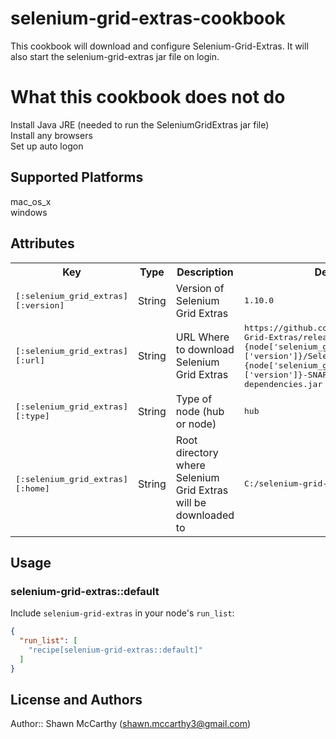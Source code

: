 # selenium-grid-extras-cookbook

This cookbook will download and configure Selenium-Grid-Extras. It will also start the selenium-grid-extras jar file on login.

# What this cookbook does not do

Install Java JRE (needed to run the SeleniumGridExtras jar file)<br>
Install any browsers<br>
Set up auto logon

## Supported Platforms

mac_os_x<br>
windows

## Attributes

<table>
  <tr>
    <th>Key</th>
    <th>Type</th>
    <th>Description</th>
    <th>Default</th>
  </tr>
  <tr>
    <td><tt>[:selenium_grid_extras][:version]</tt></td>
    <td>String</td>
    <td>Version of Selenium Grid Extras</td>
    <td><tt>1.10.0</tt></td>
  </tr>
  <tr>
    <td><tt>[:selenium_grid_extras][:url]</tt></td>
    <td>String</td>
    <td>URL Where to download Selenium Grid Extras</td>
    <td><tt>https://github.com/groupon/Selenium-Grid-Extras/releases/download/#{node['selenium_grid_extras']['version']}/SeleniumGridExtras-#{node['selenium_grid_extras']['version']}-SNAPSHOT-jar-with-dependencies.jar</tt></td>
  </tr>
  <tr>
    <td><tt>[:selenium_grid_extras][:type]</tt></td>
    <td>String</td>
    <td>Type of node (hub or node)</td>
    <td><tt>hub</tt></td>
  </tr>
  <tr>
    <td><tt>[:selenium_grid_extras][:home]</tt></td>
    <td>String</td>
    <td>Root directory where Selenium Grid Extras will be downloaded to</td>
    <td><tt>C:/selenium-grid-extras</tt></td>
  </tr>
</table>

## Usage

### selenium-grid-extras::default

Include `selenium-grid-extras` in your node's `run_list`:

```json
{
  "run_list": [
    "recipe[selenium-grid-extras::default]"
  ]
}
```

## License and Authors

Author:: Shawn McCarthy (shawn.mccarthy3@gmail.com)
